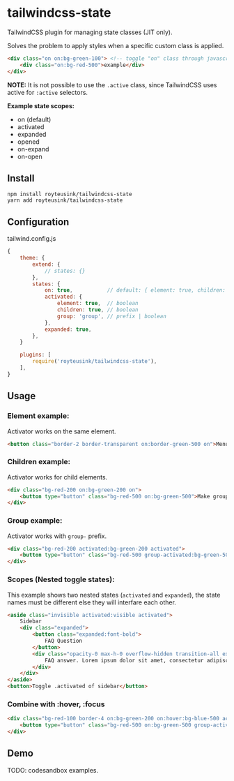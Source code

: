 # tailwindcss-state

TailwindCSS plugin for managing state classes (JIT only).

Solves the problem to apply styles when a specific custom class is applied.

```html
<div class="on on:bg-green-100"> <!-- toggle "on" class through javascript -->
    <div class="on:bg-red-500">example</div>
</div>
```

**NOTE:** It is not possible to use the `.active` class, since TailwindCSS uses active for `:active` selectors.

**Example state scopes:**

- on (default)
- activated
- expanded
- opened
- on-expand
- on-open

## Install

```shell
npm install royteusink/tailwindcss-state
yarn add royteusink/tailwindcss-state
```

## Configuration

tailwind.config.js
```js
{
    theme: {
        extend: {
            // states: {}
        },
        states: {
            on: true,           // default: { element: true, children: true, group: false }
            activated: {
                element: true,  // boolean
                children: true, // boolean
                group: 'group', // prefix | boolean
            },
            expanded: true,
        },
    }

    plugins: [
        require('royteusink/tailwindcss-state'),
    ],
}
```

## Usage

### Element example:

Activator works on the same element.

```html
<button class="border-2 border-transparent on:border-green-500 on">Menu item</button>
```

### Children example:

Activator works for child elements.

```html
<div class="bg-red-200 on:bg-green-200 on">
    <button type="button" class="bg-red-500 on:bg-green-500">Make group active</button>
</div>
```

### Group example:

Activator works with `group-` prefix.

```html
<div class="bg-red-200 activated:bg-green-200 activated">
    <button type="button" class="bg-red-500 group-activated:bg-green-500">Make group active</button>
</div>
```

### Scopes (Nested toggle states):

This example shows two nested states (`activated` and `expanded`), the state names must be different else they will interfare each other.

```html
<aside class="invisible activated:visible activated">
    Sidebar
    <div class="expanded">
        <button class="expanded:font-bold">
            FAQ Question
        </button>
        <div class="opacity-0 max-h-0 overflow-hidden transition-all expanded:max-h-[40rem] expanded:opacity-100">
            FAQ answer. Lorem ipsum dolor sit amet, consectetur adipiscing elit. Integer tempus, velit at mattis hendrerit Lorem ipsum dolor sit amet, consectetur adipiscing elit. Integer tempus, velit at mattis hendrerit.
        </div>
    </div>
</aside>
<button>Toggle .activated of sidebar</button>
```

### Combine with :hover, :focus

```html
<div class="bg-red-100 border-4 on:bg-green-200 on:hover:bg-blue-500 activated:border-green-400">
    <button type="button" class="bg-red-500 on:bg-green-500 group-activated:hover:bg-blue-600">Activate</button>
</div>
```

## Demo

TODO: codesandbox examples.
